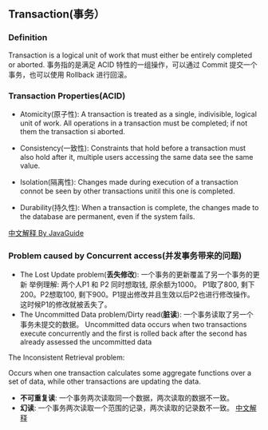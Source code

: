 ## Transaction(事务）
### Definition
Transaction is a logical unit of work that must either be entirely completed or aborted.
事务指的是满足 ACID 特性的一组操作，可以通过 Commit 提交一个事务，也可以使用 Rollback 进行回滚。
### Transaction Properties(ACID)
+ Atomicity(原子性): A transaction is treated as a single, indivisible, logical unit of work. All operations in a transaction must be completed; if not them the transaction si aborted.

+ Consistency(一致性): Constraints that hold before a transaction must also hold after it, multiple users accessing the same data see the same value.

+ Isolation(隔离性): Changes made during execution of a transaction connot be seen by other transactions unitil this one is completed.

+ Durability(持久性): When a transaction is complete, the changes made to the database are permanent, even if the system fails.

[中文解释 By JavaGuide](https://github.com/Snailclimb/JavaGuide/blob/master/docs/database/MySQL.md#%E4%BA%8B%E7%89%A9%E7%9A%84%E5%9B%9B%E5%A4%A7%E7%89%B9%E6%80%A7acid)

### Problem caused by Concurrent access(并发事务带来的问题)
+ The Lost Update problem(**丢失修改**): 一个事务的更新覆盖了另一个事务的更新
举例理解: 两个人P1 和 P2 同时想取钱, 原余额为1000。 P1取了800, 剩下200。P2想取100, 剩下900。P1提出修改并且生效以后P2也进行修改操作。这时候P1的修改就被丢失了。
+ The Uncommitted Data problem/Dirty read(**脏读**): 一个事务读取了另一个事务未提交的数据。
Uncommitted data occurs when two transactions execute concurrently and the first is rolled back after the second has already assessed the uncommitted data

The Inconsistent Retrieval problem:

Occurs when one transaction calculates some aggregate functions over a set of data, while other transactions are updating the data.
+ **不可重复读**: 一个事务两次读取同一个数据，两次读取的数据不一致。
+ **幻读**: 一个事务两次读取一个范围的记录，两次读取的记录数不一致。
[中文解释](https://github.com/CyC2018/CS-Notes/blob/master/notes/%E6%95%B0%E6%8D%AE%E5%BA%93%E7%B3%BB%E7%BB%9F%E5%8E%9F%E7%90%86.md#%E4%BA%8C%E5%B9%B6%E5%8F%91%E4%B8%80%E8%87%B4%E6%80%A7%E9%97%AE%E9%A2%98)




